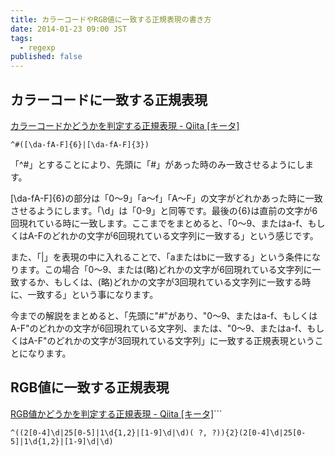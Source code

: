```yaml
---
title: カラーコードやRGB値に一致する正規表現の書き方
date: 2014-01-23 09:00 JST
tags:
  - regexp
published: false
---
```


## カラーコードに一致する正規表現

[カラーコードかどうかを判定する正規表現 - Qiita [キータ]](http://qiita.com/kubosho_/items/a2157ac1f022b20de92f)

```
^#([\da-fA-F]{6}|[\da-fA-F]{3})
```

「^#」とすることにより、先頭に「#」があった時のみ一致させるようにします。

[\da-fA-F]{6}の部分は「0〜9」「a〜f」「A〜F」の文字がどれかあった時に一致させるようにします。「\d」は「0-9」と同等です。最後の{6}は直前の文字が6回現れている時に一致します。ここまでをまとめると、「0〜9、またはa-f、もしくはA-Fのどれかの文字が6回現れている文字列に一致する」という感じです。

また、「|」を表現の中に入れることで、「aまたはbに一致する」という条件になります。この場合「0〜9、または(略)どれかの文字が6回現れている文字列に一致するか、もしくは、(略)どれかの文字が3回現れている文字列に一致する時に、一致する」という事になります。

今までの解説をまとめると、「先頭に"#"があり、"0〜9、またはa-f、もしくはA-F"のどれかの文字が6回現れている文字列、または、"0〜9、またはa-f、もしくはA-F"のどれかの文字が3回現れている文字列」に一致する正規表現ということになります。

## RGB値に一致する正規表現

[RGB値かどうかを判定する正規表現 - Qiita [キータ]](http://qiita.com/kubosho_/items/eb7ee54c78146eb26565)```

```
^((2[0-4]\d|25[0-5]|1\d{1,2}|[1-9]\d|\d)( ?, ?)){2}(2[0-4]\d|25[0-5]|1\d{1,2}|[1-9]\d|\d)
```
